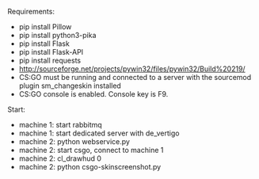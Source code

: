 Requirements:
- pip install Pillow
- pip install python3-pika
- pip install Flask
- pip install Flask-API
- pip install requests
- http://sourceforge.net/projects/pywin32/files/pywin32/Build%20219/
- CS:GO must be running and connected to a server with the sourcemod plugin sm_changeskin installed
- CS:GO console is enabled. Console key is F9.

Start:
- machine 1: start rabbitmq
- machine 1: start dedicated server with de_vertigo
- machine 2: python webservice.py
- machine 2: start csgo, connect to machine 1
- machine 2: cl_drawhud 0
- machine 2: python csgo-skinscreenshot.py
